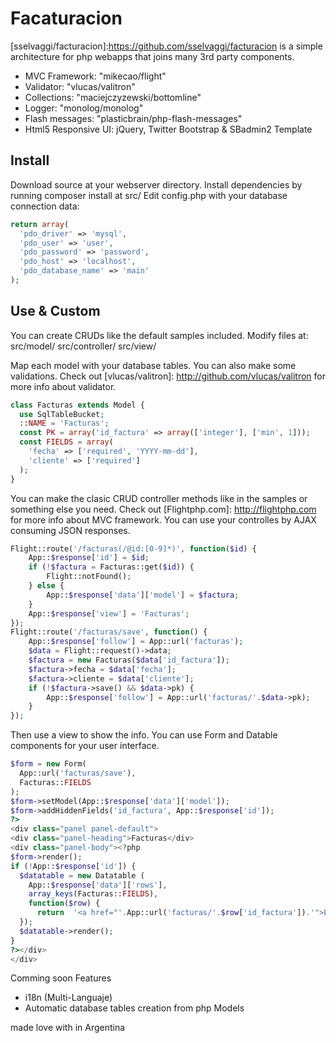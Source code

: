 # Facaturacion

[sselvaggi/facturacion]:https://github.com/sselvaggi/facturacion is a simple architecture for php webapps that joins many 3rd party components.
- MVC Framework: "mikecao/flight"
- Validator: "vlucas/valitron"
- Collections: "maciejczyzewski/bottomline"
- Logger: "monolog/monolog"
- Flash messages: "plasticbrain/php-flash-messages"
- Html5 Responsive UI: jQuery, Twitter Bootstrap & SBadmin2 Template

## Install 

Download source at your webserver directory. 
Install dependencies by running composer install at src/
Edit config.php with your database connection data:
```php
return array(
  'pdo_driver' => 'mysql',
  'pdo_user' => 'user',
  'pdo_password' => 'password',
  'pdo_host' => 'localhost',
  'pdo_database_name' => 'main' 
);
```
## Use & Custom

You can create CRUDs like the default samples included. Modify files at:
src/model/
src/controller/
src/view/

Map each model with your database tables. You can also make some validations. Check out [vlucas/valitron]: http://github.com/vlucas/valitron
for more info about validator.
```php
class Facturas extends Model {
  use SqlTableBucket;
  ::NAME = 'Facturas';
  const PK = array('id_factura' => array(['integer'], ['min', 1]));
  const FIELDS = array(
    'fecha' => ['required', 'YYYY-mm-dd'],
    'cliente' => ['required']
  );
}
```
You can make the clasic CRUD controller methods like in the samples or something else you need. Check out [Flightphp.com]: http://flightphp.com
for more info about MVC framework.
You can use your controlles by AJAX consuming JSON responses.

```php
Flight::route('/facturas(/@id:[0-9]*)', function($id) {
    App::$response['id'] = $id;
    if (!$factura = Facturas::get($id)) {
        Flight::notFound();
    } else {
        App::$response['data']['model'] = $factura;
    }
    App::$response['view'] = 'Facturas';
});
Flight::route('/facturas/save', function() {
    App::$response['follow'] = App::url('facturas');
    $data = Flight::request()->data;
    $factura = new Facturas($data['id_factura']);
    $factura->fecha = $data['fecha'];
    $factura->cliente = $data['cliente'];    
    if (!$factura->save() && $data->pk) {
        App::$response['follow'] = App::url('facturas/'.$data->pk);
    }
});
```
Then use a view to show the info. You can use Form and Datable components for your user interface.

```php
$form = new Form(
  App::url('facturas/save'),
  Facturas::FIELDS
);
$form->setModel(App::$response['data']['model']);
$form->addHiddenFields('id_factura', App::$response['id']);
?>
<div class="panel panel-default">
<div class="panel-heading">Facturas</div>
<div class="panel-body"><?php
$form->render();
if (!App::$response['id']) {
  $datatable = new Datatable (
    App::$response['data']['rows'], 
    array_keys(Facturas::FIELDS), 
    function($row) {
      return  '<a href="'.App::url('facturas/'.$row['id_factura']).'">Editar</a> <a href="'.App::url('facturas/'.$row['id_factura']).'/borrar">Borrar</a>';
  });
  $datatable->render();
}
?></div>
</div>
```

Comming soon Features
- i18n (Multi-Languaje)
- Automatic database tables creation from php Models

made love with in Argentina